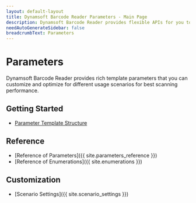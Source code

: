 ```yaml
---
layout: default-layout
title: Dynamsoft Barcode Reader Parameters - Main Page
description: Dynamsoft Barcode Reader provides flexible APIs for you to customize the scanning settings for different usage scenarios. 
needAutoGenerateSidebar: false
breadcrumbText: Parameters
---
```



# Parameters

Dynamsoft Barcode Reader provides rich template parameters that you can customize and optimize for different usage scenarios for best scanning performance.

## Getting Started

- [Parameter Template Structure](structure-and-interfaces-of-parameters.md)

## Reference

- [Reference of Parameters]({{ site.parameters_reference }})
- [Reference of Enumerations]({{ site.enumerations }})

## Customization

- [Scenario Settings]({{ site.scenario_settings }})

